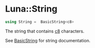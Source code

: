 # Luna::String

```c++
using String =  BasicString<c8>
```

The string that contains [c8](group___runtime_base_type_1ga47d3dca6512d0867b2a4126b4643756c.md) characters. 

See [BasicString](class_luna_1_1_basic_string.md) for string documentation. 

